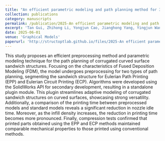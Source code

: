 ```yaml
---
title: "An efficient parametric modeling and path planning method for 3D printing of curved surface corrugated sandwich structures"
collection: publications
category: manuscripts
permalink: /publication/2025-An efficient parametric modeling and path planning method for 3D printing
excerpt: 'Tan Gui, Zhihong Li, Yongjun Cao, Jianghong Yang, Yingjun Wang'
date: 2025-06-01
venue: 'Graphical Models'
paperurl: 'http://structoptlab.github.io/files/2025-An efficient parametric modeling and path planning method for 3D printing.pdf'
---
```

This study proposes an efficient preprocessing method and parametric modeling technique for the path planning of corrugated curved surface sandwich structures. Focusing on the characteristics of Fused Deposition Modeling (FDM), the model undergoes preprocessing for two types of path planning, segmenting the sandwich structure for Eulerian Path Printing (EPP) and Eulerian Circuit Printing (ECP). Algorithms were developed using the SolidWorks API for secondary development, resulting in a standalone plugin module. This plugin streamlines adaptive modeling of corrugated sandwich structures on curved surfaces, showcasing strong versatility. Additionally, a comparison of the printing time between preprocessed models and standard models reveals a significant reduction in nozzle idle time. Moreover, as the infill density increases, the reduction in printing time becomes more pronounced. Finally, compression tests confirmed that printed parts obtained using the EPP and ECP methods maintained comparable mechanical properties to those printed using conventional methods. 
